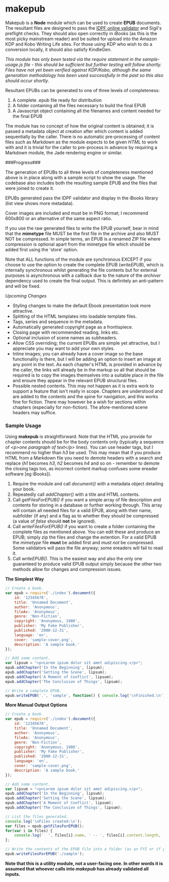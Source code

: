 # makepub

Makepub is a **Node** module which can be used to create **EPUB** documents. The resultant files are designed to pass the [IDPF online validator](http://validator.idpf.org) and Sigil's preflight checks. They should also open correctly in iBooks (as this is the most picky mainstream reader) and be suited for upload into the Amazon KDP and Kobo Writing Life sites. For those using KDP who wish to do a conversion locally, it should also satisfy KindleGen.

*This module has only been tested via the require statement in the sample-usage.js file - this should be sufficient but further testing will follow shortly. Files have not yet been verified against KDP/Kobo, although the same generation methodology has been used successfully in the past so this also should occur shortly.*

Resultant EPUBs can be generated to one of three levels of completeness:

1. A complete .epub file ready for distribution
2. A folder containing all the files necessary to build the final EPUB
3. A Javascript object containing all the filenames and content needed for the final EPUB

The module has no concept of how the original content is obtained; it is passed a metadata object at creation after which content is added sequentially by the caller. There is no automatic pre-processing of content files such as Markdown as the module expects to be given *HTML* to work with and it is trivial for the caller to pre-process in advance by requiring a Markdown module, the Jade rendering engine or similar.

###Progress###

The generation of EPUBs to all three levels of completeness mentioned above is in place along with a sample script to show the usage. The codebase also includes both the resulting sample EPUB and the files that were joined to create it.

EPUBs generated pass the IDPF validator and display in the iBooks library (list view shows more metadata).

Cover images are included and must be in PNG format; I recommend 600x800 or an alternative of the same aspect ratio.

If you use the raw generated files to write the EPUB yourself, bear in mind that the **mimetype** file MUST be the first file in the archive and also MUST NOT be compressed. In simple terms, an EPUB is a renamed ZIP file where compression is optional apart from the mimetype file which should be added first using the 'store' option.

Note that ALL functions of the module are synchronous EXCEPT if you choose to use the option to create the complete EPUB (*writeEPUB*), which is internally synchronous whilst generating the file contents but for external purposes is asynchronous with a callback due to the nature of the *archiver* dependency used to create the final output. This is definitely an anti-pattern and will be fixed.

*Upcoming Changes*

* Styling changes to make the default Ebook presentation look more attractive.
* Splitting of the HTML templates into loadable template files.
* Tags, series and sequence in the metadata.
* Automatically generated copyright page as a frontispiece.
* Closing page with recommended reading, links etc.
* Optional inclusion of scene names as subheaders.
* Allow CSS overriding; the current EPUBs are simple yet attractive, but I appreciate you may want to add your own styles.
* Inline images; you can already have a cover image so the base functionality is there, but I will be adding an option to insert an image at any point in the text. As each chapter's HTML is provided in advance by the caller, the links will already be in the markup so all that should be required is to copy the images themselves into a suitable place in the file and ensure they appear in the relevant EPUB structural files.
* Possible nested contents. This may not happen as it is extra work to support a feature that isn't really in scope. Chapters are understood and are added to the contents and the spine for navigation, and this works fine for fiction. There may however be a wish for sections within chapters (especially for non-fiction). The afore-mentioned scene headers may suffice.

### Sample Usage ###

Using **makepub** is straightforward. Note that the HTML you provide for chapter contents should be for the body contents only (typically a sequence of *&lt;p>one paragraph of text&lt;/p>* lines). You can use header tags, but I recommend no higher than *h3* be used. This may mean that if you produce HTML from a Markdown file you need to demote headers with a search and replace (*h1* becomes *h3*, *h2* becomes *h4* and so on - remember to demote the closing tags too, as incorrect content markup confuses some ereader software [eg iBooks]).

1. Require the module and call *document()* with a metadata object detailing your book.
2. Repeatedly call *addChapter()* with a title and HTML contents.
3. Call *getFilesForEPUB()* if you want a simple array of file description and contents for storing in a database or further working through. This array will contain all needed files for a valid EPUB, along with their name, subfolder (if any) and a flag as to whether they should be compressed (a value of *false* should **not** be ignored).
4. Call *writeFilesForEPUB()* if you want to create a folder containing the complete files as mentioned above. You can edit these and produce an EPUB; simply zip the files and change the extention. For a valid EPUB the *mimetype* file **must** be added first and *must not* be compressed. Some validators will pass the file anyway; some ereaders will fail to read it.
5. Call *writeEPUB()*. This is the easiest way and also the only one guaranteed to produce valid EPUB output simply because the other two methods allow for changes and compression issues.

**The Simplest Way**

```javascript
// Create a book.
var epub = require('./index').document({
	id: '12345678',
	title: 'Unnamed Document',
	author: 'Anonymous',
	fileAs: 'Anonymous',
	genre: 'Non-Fiction',
	copyright: 'Anonymous, 1980',
	publisher: 'My Fake Publisher',
	published: '2000-12-31',
	language: 'en',
	cover: 'sample-cover.png',
	description: 'A sample book.'
});

// Add some content.
var lipsum = "<p>Lorem ipsum dolor sit amet adipiscing.</p>";
epub.addChapter('In the Beginning', lipsum);
epub.addChapter('Setting the Scene', lipsum);
epub.addChapter('A Moment of Conflict', lipsum);
epub.addChapter('The Conclusion of Things', lipsum);

// Write a complete EPUB.
epub.writeEPUB('.', 'sample', function() { console.log('\nFinished.\n'); });
```

**More Manual Output Options**

```javascript
// Create a book.
var epub = require('./index').document({
	id: '12345678',
	title: 'Unnamed Document',
	author: 'Anonymous',
	fileAs: 'Anonymous',
	genre: 'Non-Fiction',
	copyright: 'Anonymous, 1980',
	publisher: 'My Fake Publisher',
	published: '2000-12-31',
	language: 'en',
	cover: 'sample-cover.png',
	description: 'A sample book.'
});

// Add some content.
var lipsum = "<p>Lorem ipsum dolor sit amet adipiscing.</p>";
epub.addChapter('In the Beginning', lipsum);
epub.addChapter('Setting the Scene', lipsum);
epub.addChapter('A Moment of Conflict', lipsum);
epub.addChapter('The Conclusion of Things', lipsum);

// List the files generated.
console.log('\nFiles created:\n');
var files = epub.getFilesForEPUB();
for(var i in files) {
	console.log('  ', files[i].name, ' -- ', files[i].content.length, 'bytes');
};

// Write the contents of the EPUB file into a folder (as an FYI or if you wish to modify it).
epub.writeFilesForEPUB('./sample');
```

**Note that this is a utility module, not a user-facing one. In other words it is assumed that whoever calls into *makepub* has already validated all inputs.**
